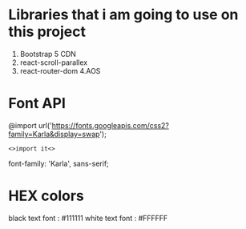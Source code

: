 # Libraries that i am going to use on this project

  1. Bootstrap 5 CDN
  2. react-scroll-parallex
  3. react-router-dom
  4.AOS


# Font API
@import url('https://fonts.googleapis.com/css2?family=Karla&display=swap');

    <>import it<>
font-family: 'Karla', sans-serif;


# HEX colors
black text font : #111111
white text font : #FFFFFF